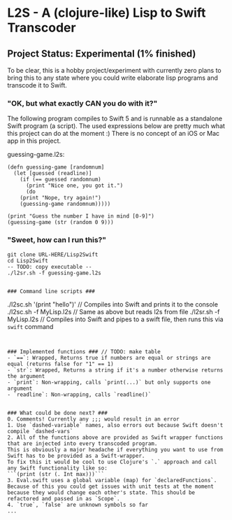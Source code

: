 # L2S - A (clojure-like) Lisp to Swift Transcoder

## Project Status: Experimental (1% finished)

To be clear, this is a hobby project/experiment with currently zero plans to bring this to
any state where you could write elaborate lisp programs and transcode it to Swift.

### "OK, but what exactly CAN you do with it?"

The following program compiles to Swift 5 and is runnable as a standalone Swift program (a script).
The used expressions below are pretty much what this project can do at the moment :)
There is no concept of an iOS or Mac app in this project.

guessing-game.l2s:

```
(defn guessing-game [randomnum]
  (let [guessed (readline)]
    (if (== guessed randomnum)
      (print "Nice one, you got it.")
      (do
	(print "Nope, try again!")
	(guessing-game randomnum)))))

(print "Guess the number I have in mind [0-9]")
(guessing-game (str (random 0 9)))
```

### "Sweet, how can I run this?"
```
git clone URL-HERE/Lisp2Swift
cd Lisp2Swift
-- TODO: copy executable --
./l2sr.sh -f guessing-game.l2s


### Command line scripts ###
```
./l2sc.sh '(print "hello")' // Compiles into Swift and prints it to the console
./l2sc.sh -f MyLisp.l2s     // Same as above but reads l2s from file
./l2sr.sh -f MyLisp.l2s     // Compiles into Swift and pipes to a swift file, then runs this via `swift` command
```


### Implemented functions ### // TODO: make table
- `==`: Wrapped, Returns true if numbers are equal or strings are equal (returns false for "1" == 1)
- `str`: Wrapped, Returns a string if it's a number otherwise returns the argument
- `print`: Non-wrapping, calls `print(...)` but only supports one argument
- `readline`: Non-wrapping, calls `readline()`


### What could be done next? ###
0. Comments! Currently any ;;; would result in an error
1. Use `dashed-variable` names, also errors out because Swift doesn't compile `dashed-vars`
2. All of the functions above are provided as Swift wrapper functions that are injected into every transcoded program.
This is obviously a major headache if everything you want to use from Swift has to be provided as a Swift-wrapper.
To fix this it would be cool to use Clojure's `.` approach and call any Swift functionality like so:
```(print (str (. Int max)))```
3. Eval.swift uses a global variable (map) for `declaredFunctions`. Because of this you could get issues with unit tests at the moment because they would change each other's state. This should be refactored and passed in as `Scope`.
4. `true`, `false` are unknown symbols so far
...